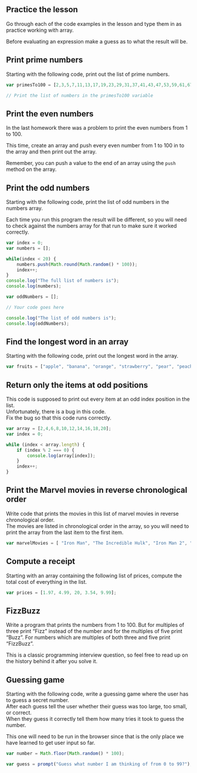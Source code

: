 ## Practice the lesson

Go through each of the code examples in the lesson and type them in as practice working with array.

Before evaluating an expression make a guess as to what the result will be.

## Print prime numbers

Starting with the following code, print out the list of prime numbers.

```javascript
var primesTo100 = [2,3,5,7,11,13,17,19,23,29,31,37,41,43,47,53,59,61,67,71];

// Print the list of numbers in the primesTo100 variable
```

## Print the even numbers

In the last homework there was a problem to print the even numbers from 1 to 100.

This time, create an array and push every even number from 1 to 100 in to the array and then print out the array.

Remember, you can push a value to the end of an array using the `push` method on the array.


## Print the odd numbers

Starting with the following code, print the list of odd numbers in the numbers array.

Each time you run this program the result will be different, so you will need to check against the numbers array for that run to make sure it worked correctly.

```javascript
var index = 0;
var numbers = [];

while(index < 20) {
    numbers.push(Math.round(Math.random() * 100));
    index++;
}
console.log("The full list of numbers is");
console.log(numbers);

var oddNumbers = [];

// Your code goes here

console.log("The list of odd numbers is");
console.log(oddNumbers);
```

## Find the longest word in an array

Starting with the following code, print out the longest word in the array.

```javascript
var fruits = ["apple", "banana", "orange", "strawberry", "pear", "peach"];
```

## Return only the items at odd positions

This code is supposed to print out every item at an odd index position in the list.  
Unfortunately, there is a bug in this code.  
Fix the bug so that this code runs correctly.  

```javascript
var array = [2,4,6,8,10,12,14,16,18,20];
var index = 0;

while (index < array.length) {
    if (index % 2 === 0) {
        console.log(array[index]);
    }
    index++;
}
```

## Print the Marvel movies in reverse chronological order

Write code that prints the movies in this list of marvel movies in reverse chronological order.  
The movies are listed in chronological order in the array, so you will need to print the array from the last item to the first item.

```javascript
var marvelMovies = [ "Iron Man", "The Incredible Hulk", "Iron Man 2", "Thor", "Captain America: The First Avenger", "The Avengers", "Iron Man 3", "Thor: The Dark World", "Captain America: The Winter Soldier", "Guardians of the Galaxy", "Avengers: Age of Ultron", "Ant-Man", "Captain America: Civil War", "Doctor Strange", "Guardians of the Galaxy Vol. 2", "Spider-Man: Homecoming", "Thor: Ragnarok", "Black Panther", "Avengers: Infinity War – Part 1", "Ant-Man and the Wasp", "Captain Marvel", "Avengers: Endgame", "Spider-Man: Far From Home"];
```

## Compute a receipt

Starting with an array containing the following list of prices, compute the total cost of everything in the list.

```javascript
var prices = [1.97, 4.99, 20, 3.54, 9.99];
```

## FizzBuzz

Write a program that prints the numbers from 1 to 100. But for multiples of three print “Fizz” instead of the number and for the multiples of five print “Buzz”. For numbers which are multiples of both three and five print “FizzBuzz”.

This is a classic programming interview question, so feel free to read up on the history behind it after you solve it.

## Guessing game

Starting with the following code, write a guessing game where the user has to guess a secret number.  
After each guess tell the user whether their guess was too large, too small, or correct.  
When they guess it correctly tell them how many tries it took to guess the number.  

This one will need to be run in the browser since that is the only place we have learned to get user input so far.

```javascript
var number = Math.floor(Math.random() * 100);

var guess = prompt("Guess what number I am thinking of from 0 to 99?");

```